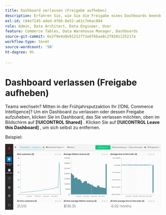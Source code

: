 ```yaml
---
title: Dashboard verlassen (Freigabe aufheben)
description: Erfahren Sie, wie Sie die Freigabe eines Dashboards beenden oder aufheben.
exl-id: c84e7145-aded-4f66-8e52-a61c7e6ac804
role: Admin, Data Architect, Data Engineer, User
feature: Commerce Tables, Data Warehouse Manager, Dashboards
source-git-commit: 6e2f9e4a9e91212771e6f6baa8c2f8101125217a
workflow-type: tm+mt
source-wordcount: '58'
ht-degree: 0%

---
```


# Dashboard verlassen (Freigabe aufheben)

Teams wechseln? Mitten in der Frühjahrsputzaktion Ihr [!DNL Commerce Intelligence]? Um ein Dashboard zu verlassen oder dessen Freigabe aufzuheben, klicken Sie im Dashboard, das Sie verlassen möchten, oben im Bildschirm auf **[!UICONTROL Shared]** . Klicken Sie auf **[!UICONTROL Leave this Dashboard]** , um sich selbst zu entfernen.

Beispiel:

![Dashboard verlassen](../../assets/Leave_Dashboard.gif)
